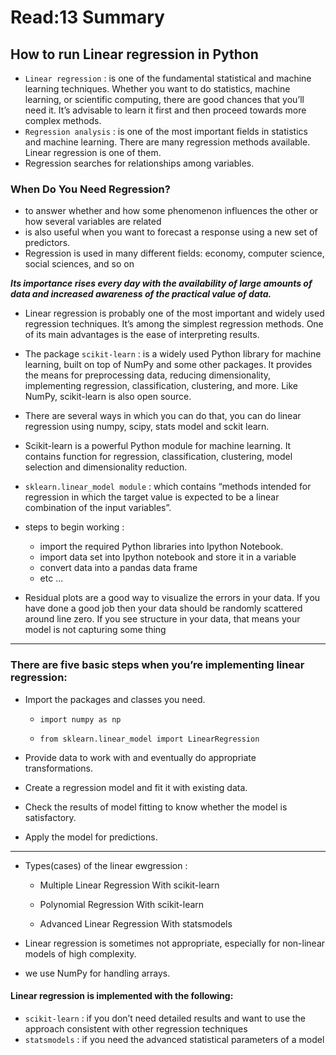 # Read:13 Summary
## How to run Linear regression in Python
* `Linear regression` : is one of the fundamental statistical and machine learning techniques. Whether you want to do statistics, machine learning, or scientific computing,
there are good chances that you’ll need it. It’s advisable to learn it first and then proceed towards more complex methods.
* `Regression analysis` : is one of the most important fields in statistics and machine learning. There are many regression methods available. 
Linear regression is one of them.
* Regression searches for relationships among variables.
### When Do You Need Regression?
  * to answer whether and how some phenomenon influences the other or how several variables are related
  * is also useful when you want to forecast a response using a new set of predictors. 
  * Regression is used in many different fields: economy, computer science, social sciences, and so on
  
  
***Its importance rises every day with the availability of large amounts of data and increased awareness of the practical value of data.***


* Linear regression is probably one of the most important and widely used regression techniques. It’s among the simplest regression methods. 
One of its main advantages is the ease of interpreting results.
* The package `scikit-learn` : is a widely used Python library for machine learning, built on top of NumPy and some other packages. It provides the means for preprocessing data,
reducing dimensionality, implementing regression, classification, clustering, and more. Like NumPy, scikit-learn is also open source.

* There are several ways in which you can do that, you can do linear regression using numpy, scipy, stats model and sckit learn.
* Scikit-learn is a powerful Python module for machine learning. It contains function for regression, classification, clustering, model selection 
and dimensionality reduction.
* `sklearn.linear_model module` : which contains “methods intended for regression in which the target value is expected to be a linear combination of the
input variables”.
* steps to begin working :
  * import the required Python libraries into Ipython Notebook.
  * import data set into Ipython notebook and store it in a variable
  * convert data into a pandas data frame
  * etc ...
* Residual plots are a good way to visualize the errors in your data. If you have done a good job then your data should be randomly scattered around line zero. 
If you see structure in your data, that means your model is not capturing some thing
----------------------------------------------------------------------------------------------------------------------------------------------------
### There are five basic steps when you’re implementing linear regression:

  * Import the packages and classes you need.
    * `import numpy as np`

    * `from sklearn.linear_model import LinearRegression`


  * Provide data to work with and eventually do appropriate transformations.

  * Create a regression model and fit it with existing data.

  * Check the results of model fitting to know whether the model is satisfactory.

  * Apply the model for predictions.
-----------------------------------------------------------------------------------------------------------------------------------------------------
* Types(cases) of the linear ewgression :
  * Multiple Linear Regression With scikit-learn

  * Polynomial Regression With scikit-learn
  
  * Advanced Linear Regression With statsmodels

* Linear regression is sometimes not appropriate, especially for non-linear models of high complexity.
* we use NumPy for handling arrays.
#### Linear regression is implemented with the following:

  * `scikit-learn` : if you don’t need detailed results and want to use the approach consistent with other regression techniques
  * `statsmodels` : if you need the advanced statistical parameters of a model





  
